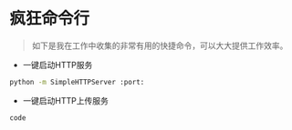 # 疯狂命令行

> 如下是我在工作中收集的非常有用的快捷命令，可以大大提供工作效率。


* 一键启动HTTP服务

```bash
python -m SimpleHTTPServer :port:
```

* 一键启动HTTP上传服务

```language
code
```
